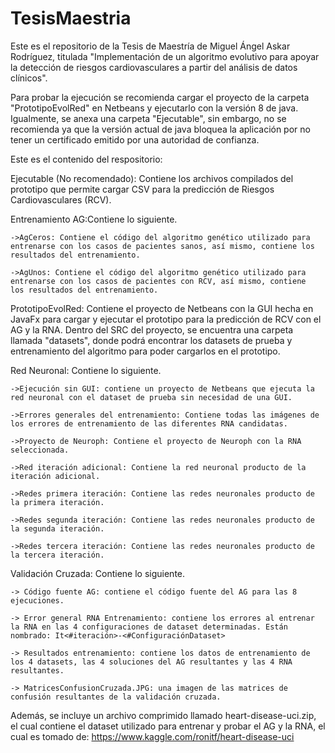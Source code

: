 # TesisMaestria
Este es el repositorio de la Tesis de Maestría de Miguel Ángel Askar Rodríguez, titulada "Implementación de un algoritmo evolutivo para apoyar la detección de riesgos cardiovasculares a partir del análisis de datos clínicos".

Para probar la ejecución se recomienda cargar el proyecto de la carpeta "PrototipoEvolRed" en Netbeans y ejecutarlo con la versión 8 de java. Igualmente, se anexa una carpeta "Ejecutable", sin embargo, no se recomienda ya que la versión actual de java bloquea la aplicación por no tener un certificado emitido por una autoridad de confianza.

Este es el contenido del respositorio:

Ejecutable (No recomendado):
	Contiene los archivos compilados del prototipo que permite cargar CSV para la predicción de Riesgos Cardiovasculares (RCV).

Entrenamiento AG:Contiene lo siguiente.

	->AgCeros: Contiene el código del algoritmo genético utilizado para entrenarse con los casos de pacientes sanos, así mismo, contiene los 		resultados del entrenamiento.

	->AgUnos: Contiene el código del algoritmo genético utilizado para entrenarse con los casos de pacientes con RCV, así mismo, contiene 		los resultados del entrenamiento.

PrototipoEvolRed:
	Contiene el proyecto de Netbeans con la GUI hecha en JavaFx para cargar y ejecutar el prototipo para la predicción de RCV con el AG y la RNA. Dentro del SRC del proyecto, se encuentra una carpeta llamada "datasets", donde podrá encontrar los datasets de prueba y entrenamiento del algoritmo para poder cargarlos en el prototipo.	

Red Neuronal: Contiene lo siguiente.
	
	->Ejecución sin GUI: contiene un proyecto de Netbeans que ejecuta la red neuronal con el dataset de prueba sin necesidad de una GUI.
	
	->Errores generales del entrenamiento: Contiene todas las imágenes de los errores de entrenamiento de las diferentes RNA candidatas.

	->Proyecto de Neuroph: Contiene el proyecto de Neuroph con la RNA seleccionada.

	->Red iteración adicional: Contiene la red neuronal producto de la iteración adicional.

	->Redes primera iteración: Contiene las redes neuronales producto de la primera iteración.

	->Redes segunda iteración: Contiene las redes neuronales producto de la segunda iteración.

	->Redes tercera iteración: Contiene las redes neuronales producto de la tercera iteración.

Validación Cruzada: Contiene lo siguiente.

	-> Código fuente AG: contiene el código fuente del AG para las 8 ejecuciones.
	
	-> Error general RNA Entrenamiento: contiene los errores al entrenar la RNA en las 4 configuraciones de dataset determinadas. Están nombrado: It<#iteración>-<#ConfiguraciónDataset>

	-> Resultados entrenamiento: contiene los datos de entrenamiento de los 4 datasets, las 4 soluciones del AG resultantes y las 4 RNA resultantes.

	-> MatricesConfusionCruzada.JPG: una imagen de las matrices de confusión resultantes de la validación cruzada.
		
Además, se incluye un archivo comprimido llamado heart-disease-uci.zip, el cual contiene el dataset utilizado para entrenar y probar el AG y la RNA, el cual es tomado de: https://www.kaggle.com/ronitf/heart-disease-uci
